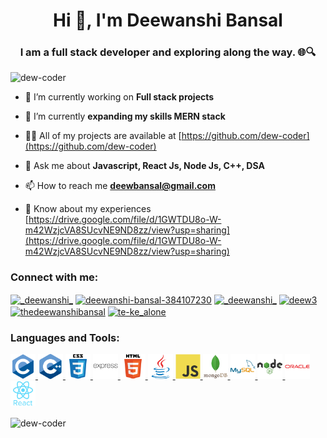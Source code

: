 <h1 align="center">Hi 👋, I'm Deewanshi Bansal</h1>
<h3 align="center">I am a full stack developer and exploring along the way. 🌐🔍</h3>

<p align="left"> <img src="https://komarev.com/ghpvc/?username=dew-coder&label=Profile%20views&color=0e75b6&style=flat" alt="dew-coder" /> </p>


- 🔭 I’m currently working on **Full stack projects**

- 🌱 I’m currently **expanding my skills MERN stack**

- 👨‍💻 All of my projects are available at [https://github.com/dew-coder](https://github.com/dew-coder)

- 💬 Ask me about **Javascript, React Js, Node Js, C++, DSA**

- 📫 How to reach me **deewbansal@gmail.com**

- 📄 Know about my experiences [https://drive.google.com/file/d/1GWTDU8o-W-m42WzjcVA8SUcvNE9ND8zz/view?usp=sharing](https://drive.google.com/file/d/1GWTDU8o-W-m42WzjcVA8SUcvNE9ND8zz/view?usp=sharing)

<h3 align="left">Connect with me:</h3>
<p align="left">
<a href="https://twitter.com/_deewanshi_" target="blank"><img align="center" src="https://raw.githubusercontent.com/rahuldkjain/github-profile-readme-generator/master/src/images/icons/Social/twitter.svg" alt="_deewanshi_" height="30" width="40" /></a>
<a href="https://linkedin.com/in/deewanshi-bansal-384107230" target="blank"><img align="center" src="https://raw.githubusercontent.com/rahuldkjain/github-profile-readme-generator/master/src/images/icons/Social/linked-in-alt.svg" alt="deewanshi-bansal-384107230" height="30" width="40" /></a>
<a href="https://instagram.com/_deewanshi_" target="blank"><img align="center" src="https://raw.githubusercontent.com/rahuldkjain/github-profile-readme-generator/master/src/images/icons/Social/instagram.svg" alt="_deewanshi_" height="30" width="40" /></a>
<a href="https://www.codechef.com/users/deew3" target="blank"><img align="center" src="https://cdn.jsdelivr.net/npm/simple-icons@3.1.0/icons/codechef.svg" alt="deew3" height="30" width="40" /></a>
<a href="https://codeforces.com/profile/thedeewanshibansal" target="blank"><img align="center" src="https://raw.githubusercontent.com/rahuldkjain/github-profile-readme-generator/master/src/images/icons/Social/codeforces.svg" alt="thedeewanshibansal" height="30" width="40" /></a>
<a href="https://www.leetcode.com/te-ke_alone" target="blank"><img align="center" src="https://raw.githubusercontent.com/rahuldkjain/github-profile-readme-generator/master/src/images/icons/Social/leet-code.svg" alt="te-ke_alone" height="30" width="40" /></a>
</p>

<h3 align="left">Languages and Tools:</h3>
<p align="left"> <a href="https://www.cprogramming.com/" target="_blank" rel="noreferrer"> <img src="https://raw.githubusercontent.com/devicons/devicon/master/icons/c/c-original.svg" alt="c" width="40" height="40"/> </a> <a href="https://www.w3schools.com/cpp/" target="_blank" rel="noreferrer"> <img src="https://raw.githubusercontent.com/devicons/devicon/master/icons/cplusplus/cplusplus-original.svg" alt="cplusplus" width="40" height="40"/> </a> <a href="https://www.w3schools.com/css/" target="_blank" rel="noreferrer"> <img src="https://raw.githubusercontent.com/devicons/devicon/master/icons/css3/css3-original-wordmark.svg" alt="css3" width="40" height="40"/> </a> <a href="https://expressjs.com" target="_blank" rel="noreferrer"> <img src="https://raw.githubusercontent.com/devicons/devicon/master/icons/express/express-original-wordmark.svg" alt="express" width="40" height="40"/> </a> <a href="https://www.w3.org/html/" target="_blank" rel="noreferrer"> <img src="https://raw.githubusercontent.com/devicons/devicon/master/icons/html5/html5-original-wordmark.svg" alt="html5" width="40" height="40"/> </a> <a href="https://www.java.com" target="_blank" rel="noreferrer"> <img src="https://raw.githubusercontent.com/devicons/devicon/master/icons/java/java-original.svg" alt="java" width="40" height="40"/> </a> <a href="https://developer.mozilla.org/en-US/docs/Web/JavaScript" target="_blank" rel="noreferrer"> <img src="https://raw.githubusercontent.com/devicons/devicon/master/icons/javascript/javascript-original.svg" alt="javascript" width="40" height="40"/> </a> <a href="https://www.mongodb.com/" target="_blank" rel="noreferrer"> <img src="https://raw.githubusercontent.com/devicons/devicon/master/icons/mongodb/mongodb-original-wordmark.svg" alt="mongodb" width="40" height="40"/> </a> <a href="https://www.mysql.com/" target="_blank" rel="noreferrer"> <img src="https://raw.githubusercontent.com/devicons/devicon/master/icons/mysql/mysql-original-wordmark.svg" alt="mysql" width="40" height="40"/> </a> <a href="https://nodejs.org" target="_blank" rel="noreferrer"> <img src="https://raw.githubusercontent.com/devicons/devicon/master/icons/nodejs/nodejs-original-wordmark.svg" alt="nodejs" width="40" height="40"/> </a> <a href="https://www.oracle.com/" target="_blank" rel="noreferrer"> <img src="https://raw.githubusercontent.com/devicons/devicon/master/icons/oracle/oracle-original.svg" alt="oracle" width="40" height="40"/> </a> <a href="https://reactjs.org/" target="_blank" rel="noreferrer"> <img src="https://raw.githubusercontent.com/devicons/devicon/master/icons/react/react-original-wordmark.svg" alt="react" width="40" height="40"/> </a> </p>
<p><img align="center" src="https://github-readme-stats.vercel.app/api/top-langs?username=dew-coder&show_icons=true&locale=en&layout=compact" alt="dew-coder" /></p>

